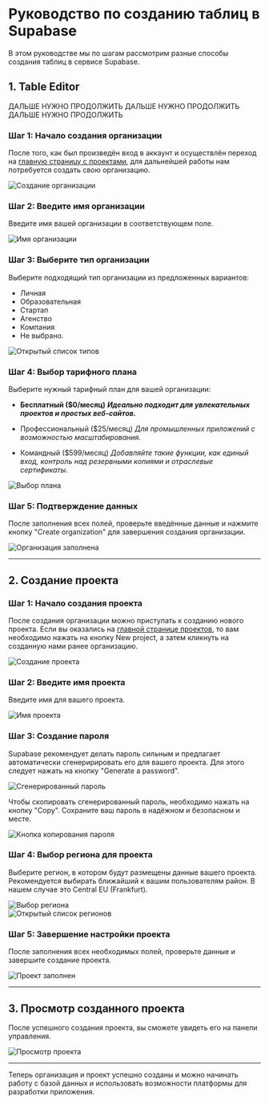 # Руководство по созданию таблиц в Supabase

В этом руководстве мы по шагам рассмотрим разные способы создания таблиц в сервисе Supabase.

## 1. Table Editor

ДАЛЬШЕ НУЖНО ПРОДОЛЖИТЬ
ДАЛЬШЕ НУЖНО ПРОДОЛЖИТЬ
ДАЛЬШЕ НУЖНО ПРОДОЛЖИТЬ

### Шаг 1: Начало создания организации

После того, как был произведён вход в аккаунт и осуществлён переход на [главную страницу с проектами](https://supabase.com/dashboard/projects), для дальнейшей работы нам потребуется создать свою организацию.

![Создание организации](images/supabase_create_organization_new-organization.png)

### Шаг 2: Введите имя организации

Введите имя вашей организации в соответствующем поле.

![Имя организации](images/supabase_create_organization_name-focus.png)

### Шаг 3: Выберите тип организации

Выберите подходящий тип организации из предложенных вариантов:

- Личная
- Образовательная
- Стартап
- Агенство
- Компания
- Не выбрано.

![Открытый список типов](images/supabase_create_organization_type-open.png)

### Шаг 4: Выбор тарифного плана

Выберите нужный тарифный план для вашей организации:

- **Бесплатный ($0/месяц)**
  ***Идеально подходит для увлекательных проектов и простых веб-сайтов.***

- Профессиональный ($25/месяц)
  *Для промышленных приложений с возможностью масштабирования.*

- Командный ($599/месяц)
  *Добавляйте такие функции, как единый вход, контроль над резервными копиями и отраслевые сертификаты.*

![Выбор плана](images/supabase_create_organization_plan-focus.png)

### Шаг 5: Подтверждение данных

После заполнения всех полей, проверьте введённые данные и нажмите кнопку "Create organization" для завершения создания организации.

![Организация заполнена](images/supabase_create_organization_create-focus.png)

---

## 2. Создание проекта

### Шаг 1: Начало создания проекта

После создания организации можно приступать к созданию нового проекта. Если вы оказались на [главной странице проектов](https://supabase.com/dashboard/projects), то вам необходимо нажать на кнопку New project, а затем кликнуть на созданную нами ранее организацию.

![Создание проекта](images/supabase_create_project_new-project.png)

### Шаг 2: Введите имя проекта

Введите имя для вашего проекта.

![Имя проекта](images/supabase_create_project_name-focus.png)

### Шаг 3: Создание пароля

Supabase рекомендует делать пароль сильным и предлагает автоматически сгенеририровать его для вашего проекта. Для этого следует нажать на кнопку "Generate a password".

![Сгенерированный пароль](images/supabase_create_project_generate_password-focus.png)  

Чтобы скопировать сгенерированный пароль, необходимо нажать на кнопку "Copy". Сохраните ваш пароль в надёжном и безопасном и месте.

![Кнопка копирования пароля](images/supabase_create_project_copy_password-focus.png)

### Шаг 4: Выбор региона для проекта

Выберите регион, в котором будут размещены данные вашего проекта. Рекомендуется выбирать ближайший к вашим пользователям район.
В нашем случае это Central EU (Frankfurt).
  
![Выбор региона](images/supabase_create_project_region-focus.png)  
![Открытый список регионов](images/supabase_create_project_region-open.png)

### Шаг 5: Завершение настройки проекта

После заполнения всех необходимых полей, проверьте данные и завершите создание проекта.

![Проект заполнен](images/supabase_create_project_create-focus.png)

---

## 3. Просмотр созданного проекта

После успешного создания проекта, вы сможете увидеть его на панели управления.

![Просмотр проекта](images/supabase_project.png)

---

Теперь организация и проект успешно созданы и можно начинать работу с базой данных и использовать возможности платформы для разработки приложения.
